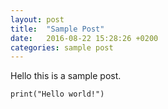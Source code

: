 ```yaml
---
layout: post
title:  "Sample Post"
date:   2016-08-22 15:28:26 +0200
categories: sample post
---
```



Hello this is a sample post. 

`print("Hello world!")`



